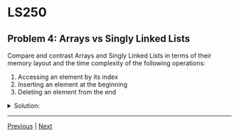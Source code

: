 # LS250
## Problem 4: Arrays vs Singly Linked Lists

Compare and contrast Arrays and Singly Linked Lists in terms of their memory layout and the time complexity of the following operations:

1. Accessing an element by its index
2. Inserting an element at the beginning
3. Deleting an element from the end

<details>
<summary>Solution:</summary>

**Memory Layout:**

**Arrays:**
- Elements stored in contiguous memory blocks
- Fixed size (in most languages) or dynamic with reallocation
- Direct memory addressing possible

**Singly Linked Lists:**
- Elements stored in non-contiguous memory locations
- Each node contains data and a pointer to the next node
- Dynamic size, no memory waste

**Time Complexity Comparison:**

| Operation | Array | Singly Linked List |
|-----------|-------|-------------------|
| **Access by index** | O(1) | O(n) |
| **Insert at beginning** | O(n) | O(1) |
| **Delete from end** | O(1) | O(n) |

**Detailed Analysis:**

**1. Accessing an element by its index:**
- **Array**: O(1) - Direct memory access using base address + (index × element size)
- **Linked List**: O(n) - Must traverse from head to the desired index

**2. Inserting an element at the beginning:**
- **Array**: O(n) - Must shift all existing elements to the right
- **Linked List**: O(1) - Create new node, point it to current head, update head pointer

**3. Deleting an element from the end:**
- **Array**: O(1) - Simply decrement length counter
- **Linked List**: O(n) - Must traverse to the second-to-last node to update its next pointer

**Trade-offs:**
- Arrays excel at random access but struggle with insertions/deletions
- Linked lists excel at insertions/deletions but require traversal for access

</details>

---

[Previous](03.md) | [Next](05.md)